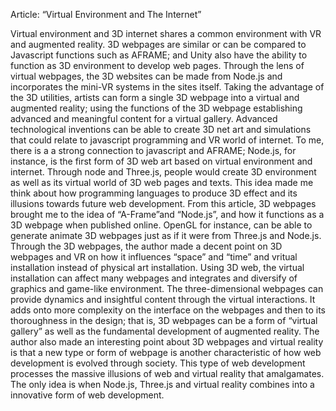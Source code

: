 
Article: “Virtual Environment and The Internet”

Virtual environment and 3D internet shares a common environment with VR and augmented reality. 3D webpages are similar or can be compared to Javascript functions such as AFRAME; and Unity also have the ability to function as 3D environment to develop web pages. Through the lens of virtual webpages, the 3D websites can be made from Node.js and incorporates the mini-VR systems in the sites itself. Taking the advantage of the 3D utilities, artists can form a single 3D webpage into a virtual and augmented reality; using the functions of the 3D webpage establishing advanced and meaningful content for a virtual gallery.  Advanced technological inventions can be able to create 3D net art and simulations that could relate to javascript programming and VR world of internet.  To me, there is a a strong connection to javascript and AFRAME; Node.js, for instance, is the first form of 3D web art based on virtual environment and internet. Through node and Three.js, people would create 3D environment as well as its virtual world of 3D web pages and texts. This idea made me think about how programming languages to produce 3D effect and its illusions towards future web development. From this article, 3D webpages brought me to the idea of “A-Frame”and “Node.js”, and how it functions as a 3D webpage when published online.  OpenGL for instance, can be able to generate animate 3D webpages just as if it were from Three.js and Node.js. Through the 3D webpages, the author made a decent point on 3D webpages and VR on how it influences “space” and “time” and vritual installation instead of physical art installation. Using 3D web, the virtual installation can affect many webpages and integrates and diversify of graphics and game-like environment.  The three-dimensional webpages can provide dynamics and insightful content through the virtual interactions. It adds onto more complexity on the interface on the webpages and then to its thoroughness in the design; that is, 3D webpages can be a form of “virtual gallery” as well as the fundamental development of augmented reality.   The author also made an interesting point about 3D webpages and virtual reality is that a new type or form of webpage is another characteristic of how web development is evolved through society.  This type of web development processes the massive illusions of web and virtual reality that amalgamates. The only idea is when Node.js, Three.js and virtual reality combines into a innovative form of web development.

